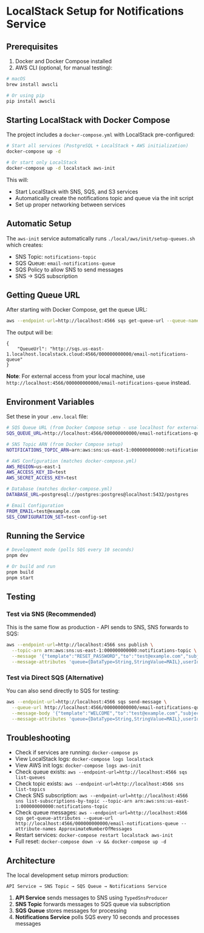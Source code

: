 # LocalStack Setup for Notifications Service

## Prerequisites

1. Docker and Docker Compose installed
2. AWS CLI (optional, for manual testing):

```bash
# macOS
brew install awscli

# Or using pip
pip install awscli
```

## Starting LocalStack with Docker Compose

The project includes a `docker-compose.yml` with LocalStack pre-configured:

```bash
# Start all services (PostgreSQL + LocalStack + AWS initialization)
docker-compose up -d

# Or start only LocalStack
docker-compose up -d localstack aws-init
```

This will:

- Start LocalStack with SNS, SQS, and S3 services
- Automatically create the notifications topic and queue via the init script
- Set up proper networking between services

## Automatic Setup

The `aws-init` service automatically runs `./local/aws/init/setup-queues.sh` which creates:

- SNS Topic: `notifications-topic`
- SQS Queue: `email-notifications-queue`
- SQS Policy to allow SNS to send messages
- SNS → SQS subscription

## Getting Queue URL

After starting with Docker Compose, get the queue URL:

```bash
aws --endpoint-url=http://localhost:4566 sqs get-queue-url --queue-name email-notifications-queue
```

The output will be:

```
{
    "QueueUrl": "http://sqs.us-east-1.localhost.localstack.cloud:4566/000000000000/email-notifications-queue"
}
```

**Note**: For external access from your local machine, use `http://localhost:4566/000000000000/email-notifications-queue` instead.

## Environment Variables

Set these in your `.env.local` file:

```bash
# SQS Queue URL (from Docker Compose setup - use localhost for external access)
SQS_QUEUE_URL=http://localhost:4566/000000000000/email-notifications-queue

# SNS Topic ARN (from Docker Compose setup)
NOTIFICATIONS_TOPIC_ARN=arn:aws:sns:us-east-1:000000000000:notifications-topic

# AWS Configuration (matches docker-compose.yml)
AWS_REGION=us-east-1
AWS_ACCESS_KEY_ID=test
AWS_SECRET_ACCESS_KEY=test

# Database (matches docker-compose.yml)
DATABASE_URL=postgresql://postgres:postgres@localhost:5432/postgres

# Email Configuration
FROM_EMAIL=test@example.com
SES_CONFIGURATION_SET=test-config-set
```

## Running the Service

```bash
# Development mode (polls SQS every 10 seconds)
pnpm dev

# Or build and run
pnpm build
pnpm start
```

## Testing

### Test via SNS (Recommended)

This is the same flow as production - API sends to SNS, SNS forwards to SQS:

```bash
aws --endpoint-url=http://localhost:4566 sns publish \
  --topic-arn arn:aws:sns:us-east-1:000000000000:notifications-topic \
  --message '{"template":"RESET_PASSWORD","to":"test@example.com","subject":"Test Reset","props":{"resetPasswordUrl":"https://test.com","firstName":"Test"}}' \
  --message-attributes 'queue={DataType=String,StringValue=MAIL},userId={DataType=String,StringValue=test-user}'
```

### Test via Direct SQS (Alternative)

You can also send directly to SQS for testing:

```bash
aws --endpoint-url=http://localhost:4566 sqs send-message \
  --queue-url http://localhost:4566/000000000000/email-notifications-queue \
  --message-body '{"template":"WELCOME","to":"test@example.com","subject":"Test","props":{"firstName":"Test"}}' \
  --message-attributes 'queue={DataType=String,StringValue=MAIL},userId={DataType=String,StringValue=test-user}'
```

## Troubleshooting

- Check if services are running: `docker-compose ps`
- View LocalStack logs: `docker-compose logs localstack`
- View AWS init logs: `docker-compose logs aws-init`
- Check queue exists: `aws --endpoint-url=http://localhost:4566 sqs list-queues`
- Check topic exists: `aws --endpoint-url=http://localhost:4566 sns list-topics`
- Check SNS subscription: `aws --endpoint-url=http://localhost:4566 sns list-subscriptions-by-topic --topic-arn arn:aws:sns:us-east-1:000000000000:notifications-topic`
- Check queue messages: `aws --endpoint-url=http://localhost:4566 sqs get-queue-attributes --queue-url http://localhost:4566/000000000000/email-notifications-queue --attribute-names ApproximateNumberOfMessages`
- Restart services: `docker-compose restart localstack aws-init`
- Full reset: `docker-compose down -v && docker-compose up -d`

## Architecture

The local development setup mirrors production:

```
API Service → SNS Topic → SQS Queue → Notifications Service
```

1. **API Service** sends messages to SNS using `TypedSnsProducer`
2. **SNS Topic** forwards messages to SQS queue via subscription
3. **SQS Queue** stores messages for processing
4. **Notifications Service** polls SQS every 10 seconds and processes messages
